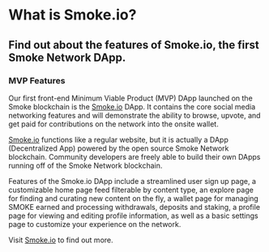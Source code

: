 # What is Smoke.io?

## Find out about the features of Smoke.io, the first Smoke Network DApp.

### MVP Features

Our first front-end Minimum Viable Product (MVP) DApp launched on the Smoke blockchain is the [Smoke.io](https://smoke.io/) DApp. It contains the core social media networking features and will demonstrate the ability to browse, upvote, and get paid for contributions on the network into the onsite wallet.

[Smoke.io](https://smoke.io/) functions like a regular website, but it is actually a DApp (Decentralized App) powered by the open source Smoke Network blockchain. Community developers are freely able to build their own DApps running off of the Smoke Network blockchain.

Features of the Smoke.io DApp include a streamlined user sign up page, a customizable home page feed filterable by content type, an explore page for finding and curating new content on the fly, a wallet page for managing SMOKE earned and processing withdrawals, deposits and staking, a profile page for viewing and editing profile information, as well as a basic settings page to customize your experience on the network.


Visit [Smoke.io](https://smoke.io/) to find out more.

